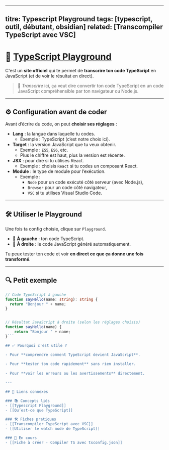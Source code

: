 

---
titre: Typescript Playground
tags: [typescript, outil, débutant, obsidian]
related: [Transcompiler TypeScript avec VSC]
---


# 📘 [TypeScript Playground](https://www.typescriptlang.org)

C'est un **site officiel** qui te permet de **transcrire ton code TypeScript** en JavaScript (et de voir le résultat en direct).

> 🧠 *Transcrire* ici, ça veut dire convertir ton code TypeScript en un code JavaScript compréhensible par ton navigateur ou Node.js.

---

## ⚙️ Configuration avant de coder

Avant d’écrire du code, on peut **choisir ses réglages** :

- **Lang** : la langue dans laquelle tu codes.
  - Exemple : TypeScript (c’est notre choix ici).
- **Target** : la version JavaScript que tu veux obtenir.
  - Exemple : `ES5`, `ES6`, etc.  
  - Plus le chiffre est haut, plus la version est récente.
- **JSX** : pour dire si tu utilises React.
  - Exemple : choisis `React` si tu codes un composant React.
- **Module** : le type de module pour l’exécution.
  - Exemple :
    - `Node` pour un code exécuté côté serveur (avec Node.js),
    - `Browser` pour un code côté navigateur,
    - `VSC` si tu utilises Visual Studio Code.

---

## 🛠️ Utiliser le Playground

Une fois ta config choisie, clique sur `Playground`.

- 🧩 **À gauche** : ton code TypeScript.
- 🧩 **À droite** : le code JavaScript généré automatiquement.

Tu peux tester ton code et voir **en direct ce que ça donne une fois transformé**.

---

## 🔍 Petit exemple

```ts
// Code TypeScript à gauche
function sayHello(name: string): string {
  return "Bonjour " + name;
}


// Résultat JavaScript à droite (selon les réglages choisis)
function sayHello(name) {
    return "Bonjour " + name;
}```

## ✅ Pourquoi c'est utile ?

- Pour **comprendre comment TypeScript devient JavaScript**.
    
- Pour **tester ton code rapidement** sans rien installer.
    
- Pour **voir les erreurs ou les avertissements** directement.

---

## 🔗 Liens connexes

### 📚 Concepts liés
- [[Typescript Playground]]
- [[Qu’est-ce que TypeScript]]

### 🛠️ Fiches pratiques
- [[Transcompiler TypeScript avec VSC]]
- [[Utiliser le watch mode de TypeScript]]

### 🚧 En cours
- [[Fiche à créer - Compiler TS avec tsconfig.json]]